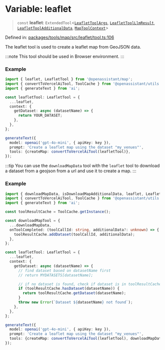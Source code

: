 # Variable: leaflet

> `const` **leaflet**: `ExtendedTool`\<[`LeafletToolArgs`](../type-aliases/LeafletToolArgs.md), [`LeafletToolLlmResult`](../type-aliases/LeafletToolLlmResult.md), [`LeafletToolAdditionalData`](../type-aliases/LeafletToolAdditionalData.md), [`MapToolContext`](../type-aliases/MapToolContext.md)\>

Defined in: [packages/tools/map/src/leaflet/tool.ts:106](https://github.com/GeoDaCenter/openassistant/blob/0a6a7e7306d75a25dc968b3117f04cb7bd613bec/packages/tools/map/src/leaflet/tool.ts#L106)

The leaflet tool is used to create a leaflet map from GeoJSON data.

:::note
This tool should be used in Browser environment.
:::

### Example
```ts
import { leaflet, LeafletTool } from '@openassistant/map';
import { convertToVercelAiTool, ToolCache } from '@openassistant/utils';
import { generateText } from 'ai';

const leafletTool: LeafletTool = {
  ...leaflet,
  context: {
    getDataset: async (datasetName) => {
      return YOUR_DATASET;
    },
  },
};

generateText({
  model: openai('gpt-4o-mini', { apiKey: key }),
  prompt: 'Create a leaflet map using the dataset "my_venues"',
  tools: {createMap: convertToVercelAiTool(leafletTool)},
});
```

:::tip
You can use the `downloadMapData` tool with the `leaflet` tool to download a dataset from a geojson from a url and use it to create a map.
:::

### Example
```ts
import { downloadMapData, isDownloadMapAdditionalData, leaflet, LeafletTool } from '@openassistant/map';
import { convertToVercelAiTool, ToolCache } from '@openassistant/utils';
import { generateText } from 'ai';

const toolResultCache = ToolCache.getInstance();

const downloadMapTool = {
  ...downloadMapData,
  onToolCompleted: (toolCallId: string, additionalData?: unknown) => {
    toolResultCache.addDataset(toolCallId, additionalData);
  },
};

const leafletTool: LeafletTool = {
  ...leaflet,
  context: {
    getDataset: async (datasetName) => {
      // find dataset based on datasetName first
      // return MYDATASETS[datasetName];

      // if no dataset is found, check if dataset is in toolResultCache
      if (toolResultCache.hasDataset(datasetName)) {
        return toolResultCache.getDataset(datasetName);
      }
      throw new Error(`Dataset ${datasetName} not found`);
    },
  },
};

generateText({
  model: openai('gpt-4o-mini', { apiKey: key }),
  prompt: 'Create a leaflet map using the dataset "my_venues"',
  tools: {createMap: convertToVercelAiTool(leafletTool), downloadMapData: convertToVercelAiTool(downloadMapTool)},
});
```

